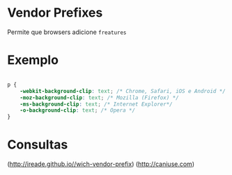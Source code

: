 # Vendor Prefixes

Permite que browsers adicione `freatures`

# Exemplo

```css

p {
    -webkit-background-clip: text; /* Chrome, Safari, iOS e Android */
    -moz-background-clip: text; /* Mozilla (Firefox) */
    -ms-background-clip: text; /* Internet Explorer*/
    -o-background-clip: text; /* Opera */
}

```

# Consultas 

(http://ireade.github.io//wich-vendor-prefix)
(http://caniuse.com)
